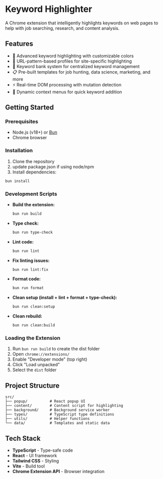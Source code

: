 # Keyword Highlighter

A Chrome extension that intelligently highlights keywords on web pages to help with job searching, research, and content analysis.

## Features

- 🎨 Advanced keyword highlighting with customizable colors
- 🔗 URL-pattern-based profiles for site-specific highlighting
- 💾 Keyword bank system for centralized keyword management
- 📋 Pre-built templates for job hunting, data science, marketing, and more
- ⚡ Real-time DOM processing with mutation detection
- 🎯 Dynamic context menus for quick keyword addition

## Getting Started

### Prerequisites

- Node.js (v18+) or [Bun](https://bun.sh)
- Chrome browser

### Installation

1. Clone the repository
2. update package.json if using node/npm
3. Install dependencies:

```bash
bun install
```

### Development Scripts

- **Build the extension:**

  ```bash
  bun run build
  ```

- **Type check:**

  ```bash
  bun run type-check
  ```

- **Lint code:**

  ```bash
  bun run lint
  ```

- **Fix linting issues:**

  ```bash
  bun run lint:fix
  ```

- **Format code:**

  ```bash
  bun run format
  ```

- **Clean setup (install + lint + format + type-check):**

  ```bash
  bun run clean:setup
  ```

- **Clean rebuild:**
  ```bash
  bun run clean:build
  ```

### Loading the Extension

1. Run `bun run build` to create the dist folder
2. Open `chrome://extensions/`
3. Enable "Developer mode" (top right)
4. Click "Load unpacked"
5. Select the `dist` folder

## Project Structure

```
src/
├── popup/          # React popup UI
├── content/        # Content script for highlighting
├── background/     # Background service worker
├── types/          # TypeScript type definitions
├── utils/          # Helper functions
└── data/           # Templates and static data
```

## Tech Stack

- **TypeScript** - Type-safe code
- **React** - UI framework
- **Tailwind CSS** - Styling
- **Vite** - Build tool
- **Chrome Extension API** - Browser integration
